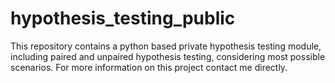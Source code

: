 # hypothesis_testing_public
This repository contains a python based private hypothesis testing module, including paired and unpaired hypothesis testing, considering most possible scenarios.  For more information on this project contact me directly.
